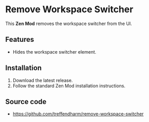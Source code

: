 
# Remove Workspace Switcher

This **Zen Mod** removes the workspace switcher from the UI.

## Features
  - Hides the workspace switcher element.

## Installation
1. Download the latest release.
2. Follow the standard Zen Mod installation instructions.

## Source code
- https://github.com/treffendharm/remove-workspace-switcher

